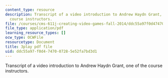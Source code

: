 ```yaml
---
content_type: resource
description: Transcript of a video introduction to Andrew Haydn Grant, one of the
  course instructors.
file: /courses/cms-611j-creating-video-games-fall-2014/ddc55a97f0d4747007285e52fa7bd3d1_8TPJUR378f0.pdf
file_type: application/pdf
learning_resource_types: []
ocw_type: OCWFile
resourcetype: Document
title: 3play pdf file
uid: ddc55a97-f0d4-7470-0728-5e52fa7bd3d1
---
```

Transcript of a video introduction to Andrew Haydn Grant, one of the course instructors.

